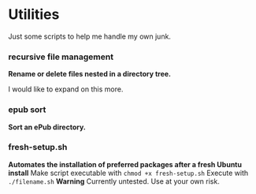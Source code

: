 # Utilities
Just some scripts to help me handle my own junk.

### recursive file management
**Rename or delete files nested in a directory tree.**

I would like to expand on this more.

### epub sort
**Sort an ePub directory.**

### fresh-setup.sh
**Automates the installation of preferred packages after a fresh Ubuntu install**
Make script executable with `chmod +x fresh-setup.sh`
Execute with `./filename.sh`
**Warning**
Currently untested. Use at your own risk.

